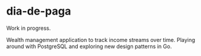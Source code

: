 # dia-de-paga

Work in progress. 

Wealth management application to track income streams over time. Playing around with PostgreSQL and exploring new design patterns in Go.
